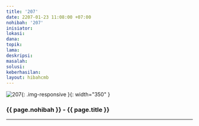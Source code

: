 ```yaml
---
title: '207'
date: 2207-01-23 11:08:00 +07:00
nohibah: '207'
inisiator: 
lokasi: 
dana: 
topik: 
lama: 
deskripsi: 
masalah: 
solusi: 
keberhasilan: 
layout: hibahcmb
---
```


![207](/static/img/hibahcmb/207.png){: .img-responsive }{: width="350" }

### {{ page.nohibah }} - {{ page.title }}

---
